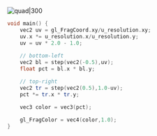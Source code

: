 ![quad|300](https://pic-1315225359.cos.ap-shanghai.myqcloud.com/20230414173738.png)



```c++
void main() {
    vec2 uv = gl_FragCoord.xy/u_resolution.xy;
    uv.x *= u_resolution.x/u_resolution.y;
	uv = uv * 2.0 - 1.0;
    
    // bottom-left
    vec2 bl = step(vec2(-0.5),uv);
    float pct = bl.x * bl.y;

    // top-right
    vec2 tr = step(vec2(0.5),1.0-uv);
    pct *= tr.x * tr.y;

    vec3 color = vec3(pct);
    
    gl_FragColor = vec4(color,1.0);
}
```